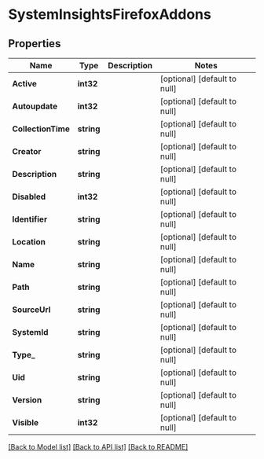 # SystemInsightsFirefoxAddons

## Properties
Name | Type | Description | Notes
------------ | ------------- | ------------- | -------------
**Active** | **int32** |  | [optional] [default to null]
**Autoupdate** | **int32** |  | [optional] [default to null]
**CollectionTime** | **string** |  | [optional] [default to null]
**Creator** | **string** |  | [optional] [default to null]
**Description** | **string** |  | [optional] [default to null]
**Disabled** | **int32** |  | [optional] [default to null]
**Identifier** | **string** |  | [optional] [default to null]
**Location** | **string** |  | [optional] [default to null]
**Name** | **string** |  | [optional] [default to null]
**Path** | **string** |  | [optional] [default to null]
**SourceUrl** | **string** |  | [optional] [default to null]
**SystemId** | **string** |  | [optional] [default to null]
**Type_** | **string** |  | [optional] [default to null]
**Uid** | **string** |  | [optional] [default to null]
**Version** | **string** |  | [optional] [default to null]
**Visible** | **int32** |  | [optional] [default to null]

[[Back to Model list]](../README.md#documentation-for-models) [[Back to API list]](../README.md#documentation-for-api-endpoints) [[Back to README]](../README.md)


